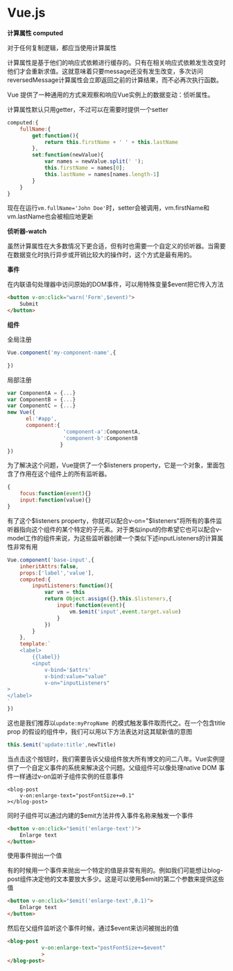 # Vue.js

**计算属性 computed**

对于任何复制逻辑，都应当使用计算属性

计算属性是基于他们的响应式依赖进行缓存的。只有在相关响应式依赖发生改变时他们才会重新求值。这就意味着只要message还没有发生改变，多次访问reversedMessage计算属性会立即返回之前的计算结果，而不必再次执行函数。

Vue 提供了一种通用的方式来观察和响应Vue实例上的数据变动：侦听属性。

计算属性默认只用getter，不过可以在需要时提供一个setter

```javascript
computed:{
    fullName:{
        get:function(){
			return this.firstName + ' ' + this.lastName
        },
        set:function(newValue){
            var names = newValue.split(' ');
            this.firstName = names[0];
            this.lastName = names[names.length-1]
        }
    }
}
```

现在在运行`vm.fullName='John Doe'`时，setter会被调用，vm.firstName和vm.lastName也会被相应地更新

**侦听器-watch**

虽然计算属性在大多数情况下更合适，但有时也需要一个自定义的侦听器。当需要在数据变化时执行异步或开销比较大的操作时，这个方式是最有用的。

**事件**

在内联语句处理器中访问原始的DOM事件，可以用特殊变量$event把它传入方法

```html
<button v-on:click="warn('Form',$event)">
    Submit
</button>
```



**组件**

全局注册

```javascript
Vue.component('my-component-name',{
    
})
```

局部注册

```javascript
var ComponentA = {...}
var ComponentB = {...}
var ComponentC = {...}
new Vue({
      el:'#app',
      component:{
                  'component-a':ComponentA,
                  'component-b':ComponentB
                 }
})
```

为了解决这个问题，Vue提供了一个$listeners property，它是一个对象，里面包含了作用在这个组件上的所有监听器。

```javascript
{
    focus:function(event){}
    input:function(value){}
}
```

有了这个$listeners property，你就可以配合v-on="$listeners"将所有的事件监听器指向这个组件的某个特定的子元素。对于类似input的你希望它也可以配合v-model工作的组件来说，为这些监听器创建一个类似下述inputListeners的计算属性非常有用

```javascript
Vue.component('base-input',{
    inheritAttrs:false,
    props:['label','value'],
    computed:{
        inputListeners:function(){
            var vm = this
            return Object.assign({},this.$listeners,{
                input:function(event){
                    vm.$emit('input',event.target.value)
                }
            })
        }
    },
    template:`
	<label>
		{{label}}
		<input
			v-bind='$attrs'
			v-bind:value="value"
			v-on="inputListeners"
>
</label>
`
})
```

这也是我们推荐以`update:myPropName `的模式触发事件取而代之。在一个包含title prop 的假设的组件中，我们可以用以下方法表达对这其赋新值的意图

```javascript
this.$emit('update:title',newTitle)
```



当点击这个按钮时，我们需要告诉父级组件放大所有博文的问二八年。Vue实例提供了一个自定义事件的系统来解决这个问题。父级组件可以像处理native DOM 事件一样通过v-on监听子组件实例的任意事件

```
<blog-post
	v-on:enlarge-text="postFontSize+=0.1"
></blog-post>
```

同时子组件可以通过内建的$emit方法并传入事件名称来触发一个事件

```html
<button v-on:click="$emit('enlarge-text')">
    Enlarge text
</button>
```

使用事件抛出一个值

有的时候用一个事件来抛出一个特定的值是非常有用的。例如我们可能想让blog-post组件决定他的文本要放大多少。这是可以使用$emit的第二个参数来提供这些值

```html
<button v-on:click="$emit('enlarge-text',0.1)">
    Enlarge text
</button>
```

然后在父组件监听这个事件时候，通过$event来访问被抛出的值

```html
<blog-post
           v-on:enlarge-text="postFontSize+=$event"
           >
</blog-post>
```

